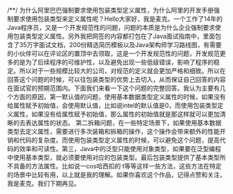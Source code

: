 /**/
为什么阿里巴巴强制要求使用包装类型定义属性，为什么阿里的开发手册强制要求使用包装类型来定义属性呢？Hello大家好，我是麦克。一个工作了14年的Java程序员，又是一个开发规范性的问题，问题的本质是为什么企业强制要求使用包装类型定义属性。另外我把网签的内容都打包在了Java面试指南中，里面包含了35万字面试文档，200份精选简历模板以及Java架构师学习路线图，有需要的小伙伴可以在评论区的置顶中去领取，这是一个开发规范性的问题，开发规范更多的是为了后续程序的可维护性，以及避免出现一些低级错误，影响了程序的稳定。所以对于一些规模比较大的公司，对规范的定义就会更加严格和细致。所以在回答这个问题的时候，可以往包装类型的优势上去切入，从而保证自己回答的内容在面试官的预期范围内。下面我们来看一下这个问题的完整回答。我认为主要有几个方面的原因，第一默认值的问题，使用基本数据类型定义属性的时候，如果没有给属性赋予初始值，会使用默认值，比如说intel的默认值是0，而使用包装类型定义属性，如果没有给属性赋予初始值，那么属性的初始值就是那这样就可以更加清晰的去表达属性的状态。
	第二拆箱问题，在一些特定场景下，如果使用基本数据类型去定义属性，需要进行多次装箱和拆箱的操作，这个操作会带来额外的性能开销和代码的复杂度。而使用包装类型定义属性的时候，可以避免这个问题，提高代码的效率和可读性。第三，Java中的泛型只能使用对象类型，如果要在泛型编程中使用基本类型，就必须要使用对应的包装类型。最后包装类型提供了基本类型所不具备的方法属性。比如说一cos哈西扣的 t等等这样一些方法，这些方法在特定的场景中比较有用，以上就是我的理解。如果你喜欢这个作品，记得点赞和关注，我是麦克。我们下期再见。